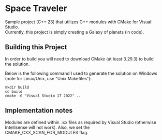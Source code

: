 # Space Traveler

Sample project (C++ 23) that utilizes C++ modules with CMake for Visual Studio.  
Currently, this project is simply creating a Galaxy of planets (in code).

## Building this Project
In order to build you will need to download CMake (at least 3.29.3) to build the solution.  

Below is the following command I used to generate the solution on Windows (note for Linux/Unix, use "Unix Makefiles"):

```
mkdir build
cd build
cmake -G "Visual Studio 17 2022" ..

```

## Implementation notes

Modules are defined within .ixx files as required by Visual Studio (otherwise Intellisense will not work). Also, we set the CMAKE_CXX_SCAN_FOR_MODULES flag.